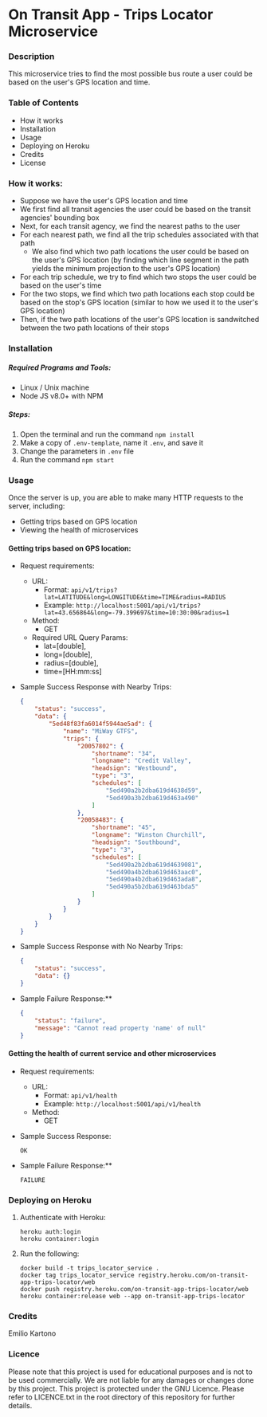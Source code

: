 # On Transit App - Trips Locator Microservice

### Description
This microservice tries to find the most possible bus route a user could be based on the user's GPS location and time.

### Table of Contents
- How it works
- Installation
- Usage
- Deploying on Heroku
- Credits
- License

### How it works:
* Suppose we have the user's GPS location and time
* We first find all transit agencies the user could be based on the transit agencies' bounding box
* Next, for each transit agency, we find the nearest paths to the user
* For each nearest path, we find all the trip schedules associated with that path
    * We also find which two path locations the user could be based on the user's GPS location (by finding which line segment in the path yields the minimum projection to the user's GPS location)
* For each trip schedule, we try to find which two stops the user could be based on the user's time
* For the two stops, we find which two path locations each stop could be based on the stop's GPS location (similar to how we used it to the user's GPS location)
* Then, if the two path locations of the user's GPS location is sandwitched between the two path locations of their stops

### Installation

##### Required Programs and Tools:
- Linux / Unix machine
- Node JS v8.0+ with NPM

##### Steps:
1. Open the terminal and run the command ```npm install```
2. Make a copy of ```.env-template```, name it ```.env```, and save it
3. Change the parameters in ```.env``` file
4. Run the command ```npm start```

### Usage
Once the server is up, you are able to make many HTTP requests to the server, including:
* Getting trips based on GPS location
* Viewing the health of microservices

#### Getting trips based on GPS location:
* Request requirements:
    * URL:
        * Format: ```api/v1/trips?lat=LATITUDE&long=LONGITUDE&time=TIME&radius=RADIUS```
        * Example: ```http://localhost:5001/api/v1/trips?lat=43.656864&long=-79.399697&time=10:30:00&radius=1```
    * Method:
        * GET
    * Required URL Query Params:
        * lat=[double],
        * long=[double], 
        * radius=[double], 
        * time=[HH:mm:ss]

* Sample Success Response with Nearby Trips:
    ```json
    {
        "status": "success",
        "data": {
            "5ed48f83fa6014f5944ae5ad": {
                "name": "MiWay GTFS",
                "trips": {
                    "20057802": {
                        "shortname": "34",
                        "longname": "Credit Valley",
                        "headsign": "Westbound",
                        "type": "3",
                        "schedules": [
                            "5ed490a2b2dba619d4638d59",
                            "5ed490a3b2dba619d463a490"
                        ]
                    },
                    "20058483": {
                        "shortname": "45",
                        "longname": "Winston Churchill",
                        "headsign": "Southbound",
                        "type": "3",
                        "schedules": [
                            "5ed490a2b2dba619d4639081",
                            "5ed490a4b2dba619d463aac0",
                            "5ed490a4b2dba619d463ada8",
                            "5ed490a5b2dba619d463bda5"
                        ]
                    }
                }
            }
        }
    }
    ```

* Sample Success Response with No Nearby Trips:
    ```json
    {
        "status": "success",
        "data": {}
    }
    ```

* Sample Failure Response:**
    ```json
    {
        "status": "failure",
        "message": "Cannot read property 'name' of null"
    }
    ```

#### Getting the health of current service and other microservices
* Request requirements:
    * URL:
        * Format: ```api/v1/health```
        * Example: ```http://localhost:5001/api/v1/health```
    * Method:
        * GET

* Sample Success Response:
    ```
    OK
    ```

* Sample Failure Response:**
    ```
    FAILURE
    ```

### Deploying on Heroku
1. Authenticate with Heroku:
    ```
    heroku auth:login
    heroku container:login
    ```

2. Run the following:
    ```
    docker build -t trips_locator_service .
    docker tag trips_locator_service registry.heroku.com/on-transit-app-trips-locator/web
    docker push registry.heroku.com/on-transit-app-trips-locator/web
    heroku container:release web --app on-transit-app-trips-locator
    ```

### Credits
Emilio Kartono

### Licence
Please note that this project is used for educational purposes and is not to be used commercially. We are not liable for any damages or changes done by this project.
This project is protected under the GNU Licence. Please refer to LICENCE.txt in the root directory of this repository for further details.